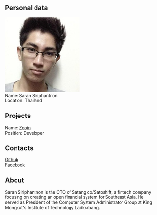 ## Personal data
![ photo](photo/saran_siriphantnon.jpg)  
Name: Saran Siriphantnon    
Location: Thailand
## Projects 
Name: [Zcoin](../projects/zcoin.md)  
Position: Developer 
## Contacts
[Github](https://github.com/deoxen0n2)  
[Facebook](https://www.facebook.com/deoxen0n2)  
## About
Saran Siriphantnon is the CTO of Satang.co/Satoshift, a fintech company focusing on creating an open financial system for Southeast Asia. He served as President of the Computer System Administrator Group at King Mongkut's Institute of Technology Ladkrabang.
